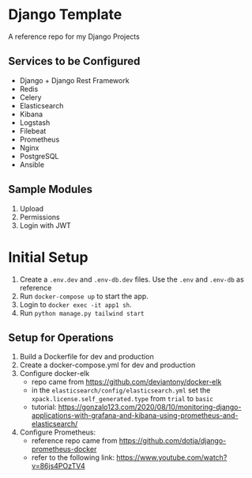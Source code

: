 # Django Template
A reference repo for my Django Projects

## Services to be Configured
- Django + Django Rest Framework
- Redis
- Celery
- Elasticsearch
- Kibana
- Logstash
- Filebeat
- Prometheus
- Nginx
- PostgreSQL
- Ansible

## Sample Modules
1. Upload
2. Permissions
3. Login with JWT

# Initial Setup
1. Create a `.env.dev` and `.env-db.dev` files. Use the `.env` and `.env-db` as reference
2. Run `docker-compose up` to start the app.
3. Login to `docker exec -it app1 sh`.
4. Run `python manage.py tailwind start`

## Setup for Operations
1. Build a Dockerfile for dev and production
2. Create a docker-compose.yml for dev and production
3. Configure docker-elk
   - repo came from https://github.com/deviantony/docker-elk
   - in the `elasticsearch/config/elasticsearch.yml` set the `xpack.license.self_generated.type` from `trial` to `basic`
   - tutorial: https://gonzalo123.com/2020/08/10/monitoring-django-applications-with-grafana-and-kibana-using-prometheus-and-elasticsearch/
4. Configure Prometheus:
   - reference repo came from https://github.com/dotja/django-prometheus-docker
   - refer to the following link: https://www.youtube.com/watch?v=86js4POzTV4

